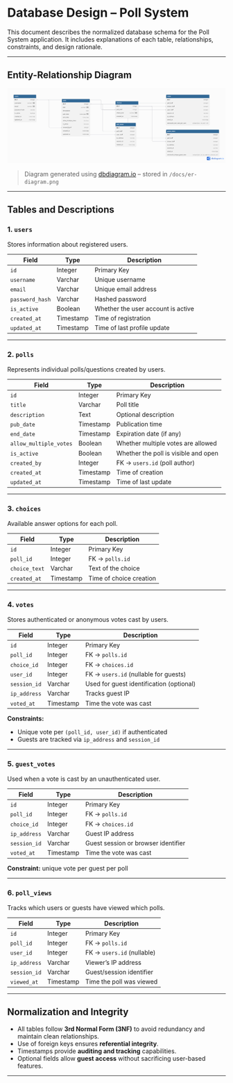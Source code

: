 # Database Design – Poll System

This document describes the normalized database schema for the Poll System application. It includes explanations of each table, relationships, constraints, and design rationale.

---

## Entity-Relationship Diagram

![ER Diagram](./er-diagram.png)

> Diagram generated using [dbdiagram.io](https://dbdiagram.io) – stored in `/docs/er-diagram.png`

---

## Tables and Descriptions

### 1. `users`

Stores information about registered users.

| Field         | Type      | Description                             |
|---------------|-----------|-----------------------------------------|
| `id`          | Integer   | Primary Key                             |
| `username`    | Varchar   | Unique username                         |
| `email`       | Varchar   | Unique email address                    |
| `password_hash` | Varchar | Hashed password                         |
| `is_active`   | Boolean   | Whether the user account is active      |
| `created_at`  | Timestamp | Time of registration                    |
| `updated_at`  | Timestamp | Time of last profile update             |

---

### 2. `polls`

Represents individual polls/questions created by users.

| Field               | Type      | Description                                    |
|---------------------|-----------|------------------------------------------------|
| `id`                | Integer   | Primary Key                                    |
| `title`             | Varchar   | Poll title                                     |
| `description`       | Text      | Optional description                           |
| `pub_date`          | Timestamp | Publication time                               |
| `end_date`          | Timestamp | Expiration date (if any)                       |
| `allow_multiple_votes` | Boolean | Whether multiple votes are allowed            |
| `is_active`         | Boolean   | Whether the poll is visible and open           |
| `created_by`        | Integer   | FK → `users.id` (poll author)                 |
| `created_at`        | Timestamp | Time of creation                               |
| `updated_at`        | Timestamp | Time of last update                            |

---

### 3. `choices`

Available answer options for each poll.

| Field        | Type      | Description                        |
|--------------|-----------|------------------------------------|
| `id`         | Integer   | Primary Key                        |
| `poll_id`    | Integer   | FK → `polls.id`                    |
| `choice_text`| Varchar   | Text of the choice                 |
| `created_at` | Timestamp | Time of choice creation            |

---

### 4. `votes`

Stores authenticated or anonymous votes cast by users.

| Field        | Type      | Description                                 |
|--------------|-----------|---------------------------------------------|
| `id`         | Integer   | Primary Key                                 |
| `poll_id`    | Integer   | FK → `polls.id`                             |
| `choice_id`  | Integer   | FK → `choices.id`                           |
| `user_id`    | Integer   | FK → `users.id` (nullable for guests)       |
| `session_id` | Varchar   | Used for guest identification (optional)    |
| `ip_address` | Varchar   | Tracks guest IP                             |
| `voted_at`   | Timestamp | Time the vote was cast                      |

**Constraints:**
- Unique vote per `(poll_id, user_id)` if authenticated
- Guests are tracked via `ip_address` and `session_id`

---

### 5. `guest_votes`

Used when a vote is cast by an unauthenticated user.

| Field        | Type      | Description                            |
|--------------|-----------|----------------------------------------|
| `id`         | Integer   | Primary Key                            |
| `poll_id`    | Integer   | FK → `polls.id`                        |
| `choice_id`  | Integer   | FK → `choices.id`                      |
| `ip_address` | Varchar   | Guest IP address                       |
| `session_id` | Varchar   | Guest session or browser identifier    |
| `voted_at`   | Timestamp | Time the vote was cast                 |

**Constraint:** unique vote per guest per poll

---

### 6. `poll_views`

Tracks which users or guests have viewed which polls.

| Field        | Type      | Description                            |
|--------------|-----------|----------------------------------------|
| `id`         | Integer   | Primary Key                            |
| `poll_id`    | Integer   | FK → `polls.id`                        |
| `user_id`    | Integer   | FK → `users.id` (nullable)             |
| `ip_address` | Varchar   | Viewer’s IP address                    |
| `session_id` | Varchar   | Guest/session identifier               |
| `viewed_at`  | Timestamp | Time the poll was viewed               |

---

## Normalization and Integrity

- All tables follow **3rd Normal Form (3NF)** to avoid redundancy and maintain clean relationships.
- Use of foreign keys ensures **referential integrity**.
- Timestamps provide **auditing and tracking** capabilities.
- Optional fields allow **guest access** without sacrificing user-based features.

---

